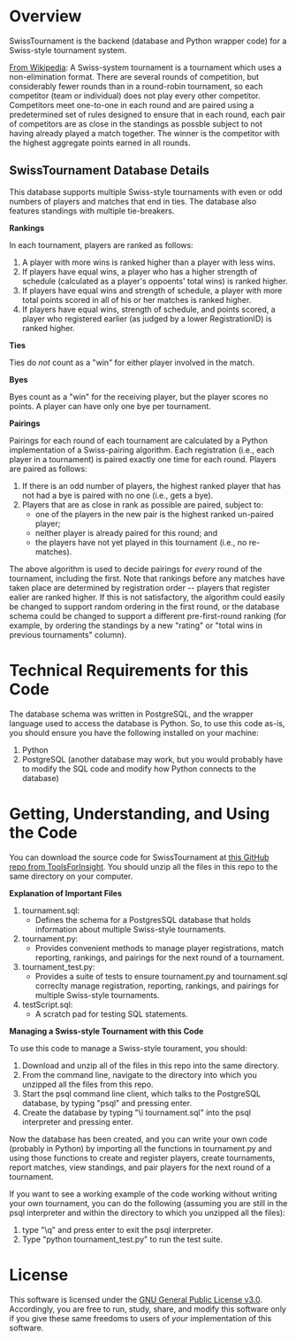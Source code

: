 # Overview

SwissTournament is the backend (database and Python wrapper code) for a Swiss-style tournament system.

[From Wikipedia](https://en.wikipedia.org/wiki/Swiss-system_tournament):  A Swiss-system tournament is a tournament which uses a non-elimination format.  There are several rounds of competition, but considerably fewer rounds than in a round-robin tournament, so each competitor (team or individual) does not play every other competitor.  Competitors meet one-to-one in each round and are paired using a predetermined set of rules designed to ensure that in each round, each pair of competitors are as close in the standings as possble subject to not having already played a match together.  The winner is the competitor with the highest aggregate points earned in all rounds.

## SwissTournament Database Details

This database supports multiple Swiss-style tournaments with even or odd numbers of players and matches that end in ties.  The database also features standings with multiple tie-breakers.

**Rankings**

In each tournament, players are ranked as follows:

1) A player with more wins is ranked higher than a player with less wins.
2) If players have equal wins, a player who has a higher strength of schedule (calculated as a player's oppoents' total wins) is ranked higher.
3) If players have equal wins and strength of schedule, a player with more total points scored in all of his or her matches is ranked higher.
4) If players have equal wins, strength of schedule, and points scored, a player who registered earlier (as judged by a lower RegistrationID) is ranked higher.

**Ties**

Ties do *not* count as a "win" for either player involved in the match.

**Byes**

Byes count as a "win" for the receiving player, but the player scores no points.  A player can have only one bye per tournament. 

**Pairings**

Pairings for each round of each tournament are calculated by a Python implementation of a Swiss-pairing algorithm.  Each registration (i.e., each player in a tournament) is paired exactly one time for each round.  Players are paired as follows:

1. If there is an odd number of players, the highest ranked player that has not had a bye is paired with no one (i.e., gets a bye).
2. Players that are as close in rank as possible are paired, subject to:
	- one of the players in the new pair is the highest ranked un-paired player;
	- neither player is already paired for this round; and 
	- the players have not yet played in this tournament (i.e., no re-matches).

The above algorithm is used to decide pairings for *every* round of the tournament, including the first.  Note that rankings before any matches have taken place are determined by registration order -- players that register ealier are ranked higher.  If this is not satisfactory, the algorithm could easily be changed to support random ordering in the first round, or the database schema could be changed to support a different pre-first-round ranking (for example, by ordering the standings by a new "rating" or "total wins in previous tournaments" column).

# Technical Requirements for this Code

The database schema was written in PostgreSQL, and the wrapper language used to access the database is Python.  So, to use this code as-is, you should ensure you have the following installed on your machine:

1. Python
2. PostgreSQL (another database may work, but you would probably have to modify the SQL code and modify how Python connects to the database)

# Getting, Understanding, and Using the Code

You can download the source code for SwissTournament at [this GitHub repo from ToolsForInsight](https://github.com/ToolsForInsight/SwissTournament).  You should unzip all the files in this repo to the same directory on your computer.

**Explanation of Important Files**

1. tournament.sql:
	- Defines the schema for a PostgresSQL database that holds information about multiple Swiss-style tournaments.
2. tournament.py:
	- Provides convenient methods to manage player registrations, match reporting, rankings, and pairings for the next round of a tournament.
3. tournament_test.py:
	- Provides a suite of tests to ensure tournament.py and tournament.sql correclty manage registration, reporting, rankings, and pairings for multiple Swiss-style tournaments.
4. testScript.sql:
	- A scratch pad for testing SQL statements.

**Managing a Swiss-style Tournament with this Code**

To use this code to manage a Swiss-style tourament, you should:

1. Download and unzip all of the files in this repo into the same directory.
2. From the command line, navigate to the directory into which you unzipped all the files from this repo.
3. Start the psql command line client, which talks to the PostgreSQL database, by typing "psql" and pressing enter.
4. Create the database by typing "\i tournament.sql" into the psql interpreter and pressing enter.

Now the database has been created, and you can write your own code (probably in Python) by importing all the functions in tournament.py and using those functions to create and register players, create tournaments, report matches, view standings, and pair players for the next round of a tournament.

If you want to see a working example of the code working without writing your own tournament, you can do the following (assuming you are still in the psql interpreter and within the directory to which you unzipped all the files):

1. type "\q" and press enter to exit the psql interpreter.
2. Type "python tournament_test.py" to run the test suite.

# License

This software is licensed under the [GNU General Public License v3.0](https://www.gnu.org/licenses/gpl.html).  Accordingly, you are free to run, study, share, and modify this software only if you give these same freedoms to users of *your* implementation of this software.

